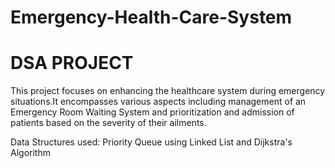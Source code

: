# Emergency-Health-Care-System

# DSA PROJECT
This project focuses on enhancing the healthcare system during emergency situations.It encompasses various aspects including management of an Emergency Room Waiting System and prioritization and admission of patients based on the severity of their ailments.

Data Structures used: Priority Queue using Linked List and Dijkstra's Algorithm
